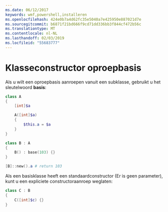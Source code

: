 ```yaml
---
ms.date: 06/12/2017
keywords: wmf,powershell,installeren
ms.openlocfilehash: 424e0b7a4d62fc35e5040a7e425950e887021d7e
ms.sourcegitcommit: b6871f21bd666f9cd71dd336bb3f844cf472b56c
ms.translationtype: MT
ms.contentlocale: nl-NL
ms.lasthandoff: 02/03/2019
ms.locfileid: "55683777"
---
```

# <a name="call-base-class-constructor"></a>Klasseconstructor oproepbasis

Als u wilt een oproepbasis aanroepen vanuit een subklasse, gebruikt u het sleutelwoord **basis**:

```powershell
class A
{
    [int]$a

    A([int]$a)
    {
        $this.a = $a
    }
}

class B : A
{
    B() : base(103) {}
}

[B]::new().a # return 103
```

Als een basisklasse heeft een standaardconstructor (Er is geen parameter), kunt u een expliciete constructoraanroep weglaten:

```powershell
class C : B
{
    C([int]$c) {}
}
```
